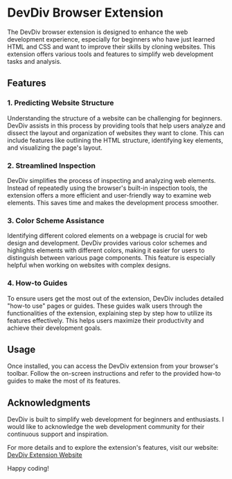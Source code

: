 # DevDiv Browser Extension

The DevDiv browser extension is designed to enhance the web development experience, especially for beginners who have just learned HTML and CSS and want to improve their skills by cloning websites. This extension offers various tools and features to simplify web development tasks and analysis.

## Features

### 1. Predicting Website Structure

Understanding the structure of a website can be challenging for beginners. DevDiv assists in this process by providing tools that help users analyze and dissect the layout and organization of websites they want to clone. This can include features like outlining the HTML structure, identifying key elements, and visualizing the page's layout.

### 2. Streamlined Inspection

DevDiv simplifies the process of inspecting and analyzing web elements. Instead of repeatedly using the browser's built-in inspection tools, the extension offers a more efficient and user-friendly way to examine web elements. This saves time and makes the development process smoother.

### 3. Color Scheme Assistance

Identifying different colored elements on a webpage is crucial for web design and development. DevDiv provides various color schemes and highlights elements with different colors, making it easier for users to distinguish between various page components. This feature is especially helpful when working on websites with complex designs.

### 4. How-to Guides

To ensure users get the most out of the extension, DevDiv includes detailed "how-to use" pages or guides. These guides walk users through the functionalities of the extension, explaining step by step how to utilize its features effectively. This helps users maximize their productivity and achieve their development goals.

## Usage

Once installed, you can access the DevDiv extension from your browser's toolbar. Follow the on-screen instructions and refer to the provided how-to guides to make the most of its features.

## Acknowledgments

DevDiv is built to simplify web development for beginners and enthusiasts. I would like to acknowledge the web development community for their continuous support and inspiration.

For more details and to explore the extension's features, visit our website: [DevDiv Extension Website](https://devdiv-web.netlify.app/)

Happy coding!
